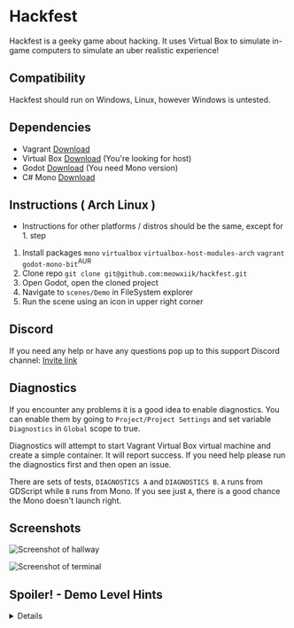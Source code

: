 # Hackfest

Hackfest is a geeky game about hacking. It uses Virtual Box to simulate in-game computers to simulate an uber realistic experience!

## Compatibility

Hackfest should run on Windows, Linux, however Windows is untested.

## Dependencies

- Vagrant [Download](https://www.vagrantup.com/downloads.html)
- Virtual Box [Download](https://www.virtualbox.org/wiki/Downloads) (You're looking for <Your OS> host)
- Godot [Download](https://godotengine.org/download/linux) (You need Mono version)
- C# Mono [Download](https://www.mono-project.com/download/stable) 

## Instructions ( Arch Linux )

* Instructions for other platforms / distros should be the same, except for 1. step

1. Install packages `mono` `virtualbox` `virtualbox-host-modules-arch` `vagrant` `godot-mono-bit`<sup>AUR</sup>
2. Clone repo `git clone git@github.com:meowxiik/hackfest.git`
3. Open Godot, open the cloned project
4. Navigate to `scenes/Demo` in FileSystem explorer
5. Run the scene using an icon in upper right corner

## Discord

If you need any help or have any questions pop up to this support Discord channel: [Invite link](https://discord.gg/BZBCH45) 

## Diagnostics

If you encounter any problems it is a good idea to enable diagnostics. You can enable them by going to `Project/Project Settings` and set variable `Diagnostics` in `Global` scope to true.

Diagnostics will attempt to start Vagrant Virtual Box virtual machine and create a simple container. It will report success. If you need help please run the diagnostics first and then open an issue.

There are sets of tests, `DIAGNOSTICS A` and `DIAGNOSTICS B`. `A` runs from GDScript while `B` runs from Mono. If you see just `A`, there is a good chance the Mono doesn't launch right.

## Screenshots

![Screenshot of hallway](https://i.imgur.com/ujAetXO.png)

![Screenshot of terminal](https://i.imgur.com/yX2SClH.png)

## Spoiler! - Demo Level Hints

<details>
  testing  
</detials>
